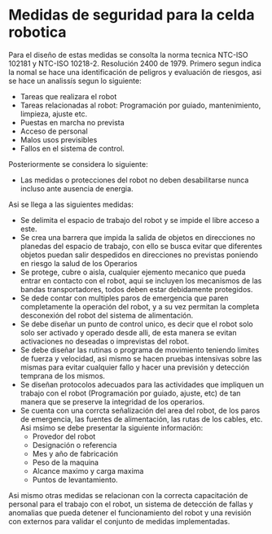 # Medidas de seguridad para la celda robotica
Para el diseño de estas medidas se consolta la norma tecnica NTC-ISO 102181 y NTC-ISO 10218-2.
Resolución 2400 de 1979.
Primero segun indica la nomal se hace una identificación de peligros y evaluación de riesgos, asi se hace un analissís segun  lo siguiente:
- Tareas que realizara el robot
- Tareas relacionadas al robot: Programación por guiado, mantenimiento, limpieza, ajuste etc.
- Puestas en marcha no prevista
- Acceso de personal
- Malos usos previsibles
- Fallos en el sistema de control.

Posteriormente se considera lo siguiente:
- Las medidas o protecciones del robot no deben desabilitarse nunca incluso ante ausencia de energia.


Asi se llega a las siguientes medidas:
- Se delimita el espacio de trabajo del robot y se impide el libre acceso a este.
- Se crea una barrera que impida la salida de objetos en direcciones no planedas del espacio de trabajo, con ello se busca evitar que diferentes objetos puedan salir despedidos en direcciones no previstas poniendo en riesgo la salud de los Operarios
- Se protege, cubre o aisla, cualquier ejemento mecanico que pueda entrar en contacto con el robot, aqui se incluyen los mecanismos de las bandas transportadores, todos deben estar debidamente protegidos.
- Se dede contar con multiples paros de emergencia que paren completamente la operación del robot, y a su vez permitan la completa desconexión del robot del sistema de alimentación.
- Se debe diseñar un punto de control unico, es decir que el robot solo solo ser activado y operado desde alli, de esta manera se evitan activaciones no deseadas o imprevistas del robot.
- Se debe diseñar las rutinas o programa de movimiento teniendo limites de fuerza y velocidad, asi mismo se hacen pruebas intensivas sobre las mismas para evitar cualquier fallo y hacer una previsión y detección temprana de los mismos.
- Se diseñan protocolos adecuados para las actividades que impliquen un trabajo con el robot (Programación por guiado, ajuste, etc) de tan manera que se preserve la integridad de los operarios.
- Se cuenta con una corrcta señalización del area del robot, de los paros de emergencia, las fuentes de alimentación, las rutas de los cables, etc. Asi msimo se debe presentar la siguiente información:
  - Provedor del robot
  - Designación o referencia
  - Mes y año de fabricación
  - Peso de la maquina
  - Alcance maximo y carga maxima
  - Puntos de levantamiento.


Asi mismo otras  medidas se relacionan con la correcta capacitación de personal para el trabajo con el robot, un sistema de detección de fallas y anomalias que pueda detener el funcionamiento del robot y una revisión con externos para validar el conjunto de medidas implementadas.
